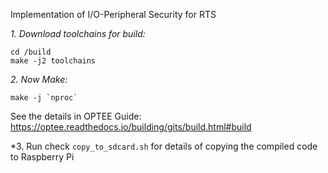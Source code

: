 
Implementation of I/O-Peripheral Security for RTS

*1. Download toolchains for build:*

```
cd /build
make -j2 toolchains
```

*2. Now Make:*

```
make -j `nproc`
```


See the details in OPTEE Guide: https://optee.readthedocs.io/building/gits/build.html#build

*3. Run check `copy_to_sdcard.sh` for details of copying the compiled code to Raspberry Pi
